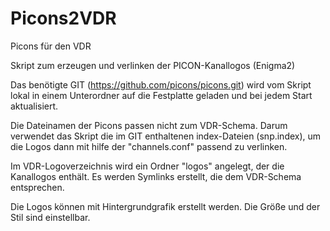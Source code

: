 # Picons2VDR
Picons für den VDR

Skript zum erzeugen und verlinken der PICON-Kanallogos (Enigma2)

Das benötigte GIT (https://github.com/picons/picons.git) wird vom
Skript lokal in einem Unterordner auf die Festplatte geladen und bei
jedem Start aktualisiert.

Die Dateinamen der Picons passen nicht zum VDR-Schema. Darum verwendet das Skript
die im GIT enthaltenen index-Dateien (snp.index), um die Logos dann mit hilfe der
"channels.conf" passend zu verlinken.

Im VDR-Logoverzeichnis wird ein Ordner "logos" angelegt, der die Kanallogos enthält.
Es werden Symlinks erstellt, die dem VDR-Schema entsprechen.

Die Logos können mit Hintergrundgrafik erstellt werden. Die Größe und der Stil
sind einstellbar.
